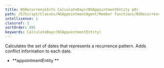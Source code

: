 ```yaml
---
title: NSRecurrenceInfo CalculateDays(NSAppointmentEntity p0)
path: /EJScript/Classes/NSAppointmentAgent/Member functions/NSRecurrenceInfo CalculateDays(NSAppointmentEntity p_0)
intellisense: 1
classref: 1
sortOrder: 891
keywords: CalculateDays(NSAppointmentEntity)
---
```



Calculates the set of dates that represents a recurrence pattern. Adds conflict information to each date.



* **appointmentEntity
**


